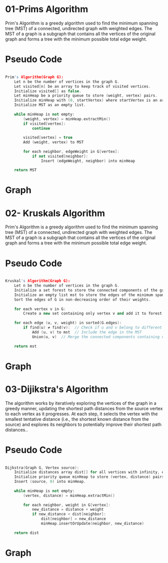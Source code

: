 <h1>01-Prims Algorithm</h1>

<p>Prim's Algorithm is a greedy algorithm used to find the minimum spanning tree (MST) of a connected, undirected graph with weighted edges. The MST of a graph is a subgraph that contains all the vertices of the original graph and forms a tree with the minimum possible total edge weight.</p>

<h1>Pseudo Code</h1>

```cpp

Prim's Algorithm(Graph G):
    Let n be the number of vertices in the graph G.
    Let visited[n] be an array to keep track of visited vertices.
    Initialize visited[] as false.
    Let minHeap be a priority queue to store (weight, vertex) pairs.
    Initialize minHeap with (0, startVertex) where startVertex is an arbitrary starting vertex.
    Initialize MST as an empty list.
    
    while minHeap is not empty:
        (weight, vertex) = minHeap.extractMin()
        if visited[vertex]:
            continue
        
        visited[vertex] = true
        Add (weight, vertex) to MST
        
        for each neighbor, edgeWeight in G[vertex]:
            if not visited[neighbor]:
                Insert (edgeWeight, neighbor) into minHeap
    
    return MST
```

<h1>Graph</h1>


<h1>02- Kruskals Algorithm</h1>

<p>Prim's Algorithm is a greedy algorithm used to find the minimum spanning tree (MST) of a connected, undirected graph with weighted edges. The MST of a graph is a subgraph that contains all the vertices of the original graph and forms a tree with the minimum possible total edge weight.</p>

<h1>Pseudo Code</h1>

```cpp

Kruskal's Algorithm(Graph G):
    Let n be the number of vertices in the graph G.
    Initialize a set forest to store the connected components of the graph G.
    Initialize an empty list mst to store the edges of the minimum spanning tree.
    Sort the edges of G in non-decreasing order of their weights.
    
    for each vertex v in G:
        Create a new set containing only vertex v and add it to forest.
    
    for each edge (u, v, weight) in sorted(G.edges):
        if find(u) ≠ find(v):  // Check if u and v belong to different connected components
            Add (u, v) to mst  // Include the edge in the MST
            Union(u, v)  // Merge the connected components containing u and v
    
    return mst
```

<h1>Graph</h1>

<h1>03-Dijikstra's Algorithm</h1>

<p>The algorithm works by iteratively exploring the vertices of the graph in a greedy manner, updating the shortest path distances from the source vertex to each vertex as it progresses. At each step, it selects the vertex with the smallest tentative distance (i.e., the shortest known distance from the source) and explores its neighbors to potentially improve their shortest path distances..</p>

<h1>Pseudo Code</h1>

```cpp

Dijkstra(Graph G, Vertex source):
    Initialize distances array dist[] for all vertices with infinity, except for the source vertex set to zero.
    Initialize priority queue minHeap to store (vertex, distance) pairs.
    Insert (source, 0) into minHeap.
    
    while minHeap is not empty:
        (vertex, distance) = minHeap.extractMin()
        
        for each neighbor, weight in G[vertex]:
            new_distance = distance + weight
            if new_distance < dist[neighbor]:
                dist[neighbor] = new_distance
                minHeap.insertOrUpdate(neighbor, new_distance)
    
    return dist

```

<h1>Graph</h1>
